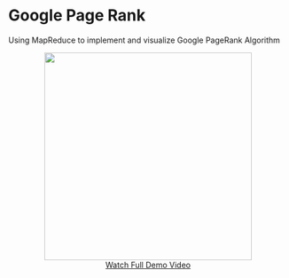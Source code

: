 # Google Page Rank

Using MapReduce to implement and visualize Google PageRank Algorithm

<div align="center">
  <img src="https://user-images.githubusercontent.com/13844740/33435971-9a76d7fc-d61e-11e7-9b98-ddcd5d341aec.gif" height="374px">
</div>
<div align="center">
  <a href="https://youtu.be/VIeWJLxWAqc">Watch Full Demo Video</a>
</div>

